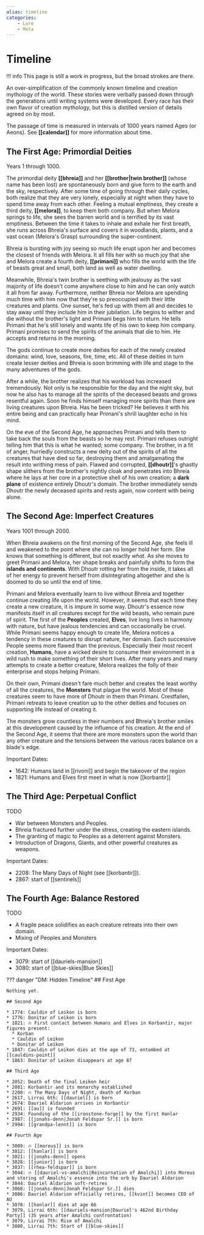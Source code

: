 ```yaml
---
alias: timeline
categories:
    - Lore
    - Meta
---
```

# Timeline

!!! info
    This page is still a work in progress, but the broad strokes are there.

An over-simplification of the commonly known timeline and creation mythology of the world. These stories were verbally passed down through the generations until writing systems were developed. Every race has their own flavor of creation mythology, but this is distilled version of details agreed on by most.

The passage of time is measured in intervals of 1000 years named Ages (or Aeons). See **[[calendar]]** for more information about time.

## The First Age: Primordial Deities

Years 1 through 1000.

The primordial deity **[[bhreia]]** and her **[[brother|twin brother]]** (whose name has been lost) are spontaneously born and give form to the earth and the sky, respectively. After some time of going through their daily cycles, both realize that they are very lonely, especially at night when they have to spend time away from each other. Feeling a mutual emptiness, they create a third deity, **[[melora]]**, to keep them both company. But when Melora springs to life, she sees the barren world and is terrified by its vast emptiness. Between the time it takes to inhale and exhale her first breath, she runs across Bhreia's surface and covers it in woodlands, plants, and a vast ocean (Melora's Grasp) surrounding the super-continent.

Bhreia is bursting with joy seeing so much life erupt upon her and becomes the closest of friends with Melora. It all fills her with so much joy that she and Melora create a fourth deity, **[[primani]]** who fills the world with the life of beasts great and small, both land as well as water dwelling.

Meanwhile, Bhreia's twin brother is seething with jealousy as the vast majority of life doesn't come anywhere close to him and he can only watch it all from far away. Furthermore, neither Bhreia nor Melora are spending much time with him now that they're so preoccupied with their little creatures and plants. One sunset, he's fed up with them all and decides to stay away until they include him in their jubilation. Life begins to wither and die without the brother's light and Primani begs him to return. He tells Primani that he's still lonely and wants life of his own to keep him company. Primani promises to send the spirits of the animals that die to him. He accepts and returns in the morning.

The gods continue to create more deities for each of the newly created domains: wind, love, seasons, fire, time, etc. All of these deities in turn create lesser deities and Bhreia is soon brimming with life and stage to the many adventures of the gods.

After a while, the brother realizes that his workload has increased tremendously. Not only is he responsible for the day and the night sky, but now he also has to manage all the spirits of the deceased beasts and grows resentful again. Soon he finds himself managing more spirits than there are living creatures upon Bhreia. Has he been tricked? He believes it with his entire being and can practically hear Primani's shrill laughter echo in his mind.

On the eve of the Second Age, he approaches Primani and tells them to take back the souls from the beasts so he may rest. Primani refuses outright telling him that this is what he wanted; some company. The brother, in a fit of anger, hurriedly constructs a new deity out of the spirits of all the creatures that have died so far, destroying them and amalgamating the result into writhing mess of pain. Flawed and corrupted, **[[dhoutr]]**'s ghastly shape slithers from the brother's nightly cloak and penetrates into Bhreia where he lays at her core in a protective shell of his own creation; a **dark plane** of existence entirely Dhoutr's domain. The brother immediately sends Dhoutr the newly deceased spirits and rests again, now content with being alone.

## The Second Age: Imperfect Creatures

Years 1001 through 2000.

When Bhreia awakens on the first morning of the Second Age, she feels ill and weakened to the point where she can no longer hold her form. She knows that something is different, but not exactly *what*. As she moves to greet Primani and Melora, her shape breaks and painfully shifts to form the **islands and continents**. With Dhoutr rotting her from the inside, it takes all of her energy to prevent herself from disintegrating altogether and she is doomed to do so until the end of time.

Primani and Melora eventually learn to live without Bhreia and together continue creating life upon the world. However, it seems that each time they create a new creature, it is impure in some way. Dhoutr's essence now manifests itself in all creatures except for the wild beasts, who remain pure of spirit. The first of the **Peoples** created, **Elves**, live long lives in harmony with nature, but have jealous tendencies and can occasionally be cruel. While Primani seems happy enough to create life, Melora notices a tendency in these creatures to disrupt nature, her domain. Each successive People seems more flawed than the previous. Especially their most recent creation, **Humans**, have a wicked desire to consume their environment in a wild rush to make something of their short lives. After many years and many attempts to create a better creature, Melora realizes the folly of their enterprise and stops helping Primani.

On their own, Primani doesn't fare much better and creates the least worthy of all the creatures, the **Monsters** that plague the world. Most of these creatures seem to have more of Dhoutr in them than Primani. Crestfallen, Primani retreats to leave creation up to the other deities and focuses on supporting life instead of creating it.

The monsters grow countless in their numbers and Bhreia's brother smiles at this development caused by the influence of his creation. At the end of the Second Age, it seems that there are more monsters upon the world than any other creature and the tensions between the various races balance on a blade's edge.

Important Dates:

* 1642: Humans land in [[rivoni]] and begin the takeover of the region
* 1821: Humans and Elves first meet in what is now [[korbantir]]

## The Third Age: Perpetual Conflict

TODO

* War between Monsters and Peoples.
* Bhreia fractured further under the stress, creating the eastern islands.
* The granting of magic to Peoples as a deterrent against Monsters.
* Introduction of Dragons, Giants, and other powerful creatures as weapons.

Important Dates:

* 2208: The Many Days of Night (see [[korbantir]]).
* 2867: start of [[sentinels]]

## The Fourth Age: Balance Restored

TODO

* A fragile peace solidifies as each creature retreats into their own domain.
* Mixing of Peoples and Monsters

Important Dates:

* 3079: start of [[dauriels-mansion]]
* 3080: start of [[blue-skies|Blue Skies]]

??? danger "DM: Hidden Timeline"
    ## First Age

    Nothing yet.

    ## Second Age

    * 1774: Cauldin of Leikon is born
    * 1776: Donitar of Leikon is born
    * 1821: 🔥 First contact between Humans and Elves in Korbantir, major figures present:
      * Korban
      * Cauldin of Leikon
      * Donitar of Leikon
    * 1847: Cauldin of Leikon dies at the age of 73, entombed at [[cauldins-point]]
    * 1863: Donitar of Leikon disappears at age 87

    ## Third Age

    * 2052: Death of the final Leikon heir
    * 2081: Korbantir and its monarchy established
    * 2208: 🔥 The Many Days of Night, death of Korban
    * 2617, Lirrai 6th: [[dauriel]] is born
    * 2674: Dauriel Aldarion arrives in Korbantir
    * 2691: [[au]] is founded
    * 2934: Founding of the [[ironstone-forge]] by the first Hanlar
    * 2987: [[jonahs-denn|Jonah Feldspar Sr.]] is born
    * 2994: [[grandpa-lennt]] is born

    ## Fourth Age

    * 3009: 🔥 [[moreus]] is born
    * 3012: [[hanlar]] is born
    * 3021: [[jonahs-denn]] opens
    * 3028: [[junior]] is born
    * 3037: [[rhea-feldspar]] is born
    * 3044: 🔥 [[dauriel-vs-amalchi|Reincarnation of Amalchi]] into Moreus and storing of Amalchi's essence into the orb by Dauriel Aldarion
    * 3044: Dauriel Aldarion soft-retires
    * 3068: [[jonahs-denn|Jonah Feldspar Sr.]] dies
    * 3086: Dauriel Aldarion officially retires, [[kvint]] becomes CEO of AU
    * 3078: [[hanlar]] dies at age 66
    * 3079, Lirrai 6th: [[dauriels-mansion|Dauriel's 462nd Birthday Party]] (35 years after Amalchi confrontation)
    * 3079, Lirrai 7th: Rise of Amalchi
    * 3080, Lirrai 7th: Start of [[blue-skies]]
